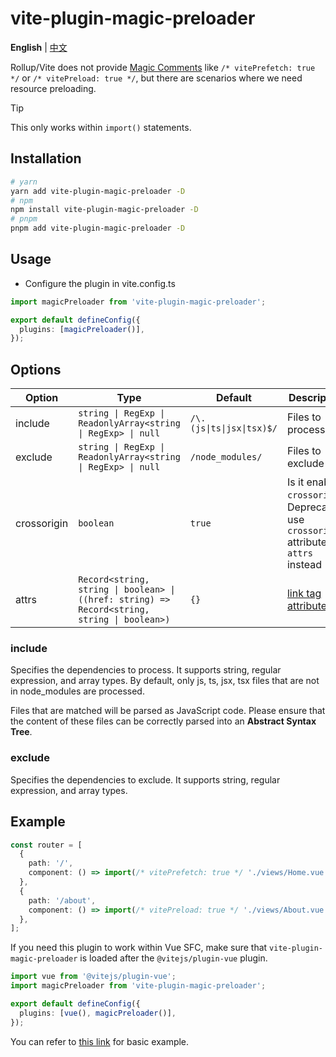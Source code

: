 # vite-plugin-magic-preloader

**English** | [中文](./README.zh_CN.md)

Rollup/Vite does not provide [Magic Comments](https://webpack.js.org/api/module-methods/#magic-comments) like `/* vitePrefetch: true */` or `/* vitePreload: true */`, but there are scenarios where we need resource preloading.

> [!TIP]
> This only works within `import()` statements.

## Installation

```bash
# yarn
yarn add vite-plugin-magic-preloader -D
# npm
npm install vite-plugin-magic-preloader -D
# pnpm
pnpm add vite-plugin-magic-preloader -D
```

## Usage

- Configure the plugin in vite.config.ts

```ts
import magicPreloader from 'vite-plugin-magic-preloader';

export default defineConfig({
  plugins: [magicPreloader()],
});
```

## Options

| Option      | Type                                                                                         | Default                   | Description                                                                                                 |
|-------------|----------------------------------------------------------------------------------------------|---------------------------|-------------------------------------------------------------------------------------------------------------|
| include     | `string \| RegExp \| ReadonlyArray<string \| RegExp> \| null`                                | `/\.(js\|ts\|jsx\|tsx)$/` | Files to process                                                                                            |
| exclude     | `string \| RegExp \| ReadonlyArray<string \| RegExp> \| null`                                | `/node_modules/`          | Files to exclude                                                                                            |
| crossorigin | `boolean`                                                                                    | `true`                    | Is it enabled `crossorigin`, Deprecated, use `crossorigin` attribute in `attrs` instead                     |
| attrs       | `Record<string, string \| boolean> \| ((href: string) => Record<string, string \| boolean>)` | `{}`                      | [link tag attributes](https://developer.mozilla.org/en-US/docs/Web/HTML/Reference/Elements/link#attributes) |

### include

Specifies the dependencies to process. It supports string, regular expression, and array types. By default, only js, ts, jsx, tsx files that are not in node_modules are processed.

Files that are matched will be parsed as JavaScript code. Please ensure that the content of these files can be correctly parsed into an **Abstract Syntax Tree**.

### exclude

Specifies the dependencies to exclude. It supports string, regular expression, and array types.

## Example

```ts
const router = [
  {
    path: '/',
    component: () => import(/* vitePrefetch: true */ './views/Home.vue'),
  },
  {
    path: '/about',
    component: () => import(/* vitePreload: true */ './views/About.vue'),
  },
];
```

If you need this plugin to work within Vue SFC, make sure that `vite-plugin-magic-preloader` is loaded after the `@vitejs/plugin-vue` plugin.

```ts
import vue from '@vitejs/plugin-vue';
import magicPreloader from 'vite-plugin-magic-preloader';

export default defineConfig({
  plugins: [vue(), magicPreloader()],
});
```

You can refer to [this link](/packages/examples/) for basic example.
